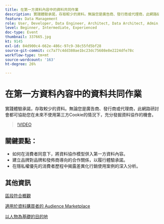 ```yaml
---
title: 在第一方資料內容中的資料共同作業
description: 實踐體驗承諾，存取較少的資料。無論您是廣告商、發行商或代理商，此網路研討會都可協助您在未來不使用第三方Cookie的情況下，充分發掘資料協作的機會。
feature: Data Management
role: User, Developer, Data Engineer, Architect, Data Architect, Admin, Leader
level: Beginner, Intermediate, Experienced
doc-type: Event
thumbnail: 337665.jpg
kt: 9145
exl-id: 84d900c4-662e-486c-97c9-38c55fd5bf28
source-git-commit: cc7a77c4dd380ae1bc23dc75608e8e2224dfe78c
workflow-type: tm+mt
source-wordcount: '163'
ht-degree: 26%

---
```


# 在第一方資料內容中的資料共同作業

實踐體驗承諾，存取較少的資料。無論您是廣告商、發行商或代理商，此網路研討會都可協助您在未來不使用第三方Cookie的情況下，充分發掘資料協作的機會。

>[!VIDEO](https://video.tv.adobe.com/v/337665/?quality=12&learn=on)

## 關鍵要點：

* 如何在消費者同意下，將資料協作模型併入第一方資料內容。
* 建立品牌對品牌和發佈商導向的合作關係，以履行體驗承諾。
* 在隱私權優先的消費者歷程中揭露差異化行銷使用案例的深入分析。

## 其他資訊

[區段符合概觀](https://experienceleague.adobe.com/docs/experience-platform/segmentation/ui/segment-match.html?lang=en)

[適用於資料購買者的 Audience Marketplace](https://experienceleague.adobe.com/docs/audience-manager/user-guide/features/audience-marketplace/audience-marketplace-for-data-buyers/marketplace-data-buyers.html?lang=en)

[以人物為基礎的目的地](https://experienceleague.adobe.com/docs/audience-manager/user-guide/features/destinations/people-based/people-based-destinations-overview.html?lang=en)
